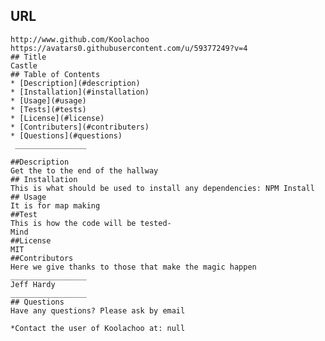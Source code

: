 ## URL 
    http://www.github.com/Koolachoo
    https://avatars0.githubusercontent.com/u/59377249?v=4
    ## Title
    Castle
    ## Table of Contents
    * [Description](#description)
    * [Installation](#installation)
    * [Usage](#usage)
    * [Tests](#tests)
    * [License](#license)
    * [Contributers](#contributers)
    * [Questions](#questions)
     ________________
     
    ##Description
    Get the to the end of the hallway
    ## Installation
    This is what should be used to install any dependencies: NPM Install
    ## Usage
    It is for map making
    ##Test
    This is how the code will be tested-
    Mind
    ##License
    MIT
    ##Contributors
    Here we give thanks to those that make the magic happen
    _________________
    Jeff Hardy
    _________________
    ## Questions
    Have any questions? Please ask by email

    *Contact the user of Koolachoo at: null